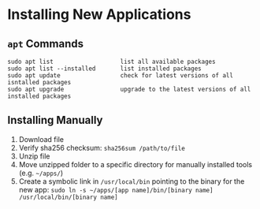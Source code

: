 # Installing New Applications

## `apt` Commands

```
sudo apt list                   list all available packages
sudo apt list --installed       list installed packages
sudo apt update                 check for latest versions of all isntalled packages
sudo apt upgrade                upgrade to the latest versions of all installed packages
```

## Installing Manually

1. Download file
2. Verify sha256 checksum: `sha256sum /path/to/file`
3. Unzip file
4. Move unzipped folder to a specific directory for manually installed tools (e.g. `~/apps/`)
5. Create a symbolic link in `/usr/local/bin` pointing to the binary for the new app:
`sudo ln -s ~/apps/[app name]/bin/[binary name] /usr/local/bin/[binary name]`
